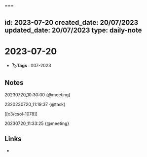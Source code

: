 ## ---
id: 2023-07-20
created_date: 20/07/2023
updated_date: 20/07/2023
type: daily-note
---

# 2023-07-20
- **🏷️Tags** : #07-2023  

## Notes

20230720_10:30:00
{@meeting} 


2320230720_11:19:37
{@task}

[[c3/csol-1078]] 

20230720_11:33:25
{@meeting}




## Links
- 